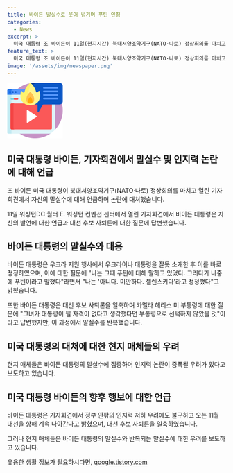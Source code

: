 ```yaml
---
title: 바이든 말실수로 웃어 넘기며 푸틴 인정
categories:
  - News
excerpt: >
  미국 대통령 조 바이든이 11일(현지시간) 북대서양조약기구(NATO·나토) 정상회의를 마치고 단독 기자회견을 열었다. 말실수를 인정하며 웃음짓는 모습을 보였고, 현지 매체들은 이를 통해 그의 인지력 논란이 증폭될 것으로 우려했다. 이에 바이든은 대선 후보 사퇴론을 일축하면서 카멜라 해리스 미 부통령이 대신 대선 후보로 나설 경우 도널드 트럼프 전 대통령을 꺾을 수 있냐는 질문에 그녀가 대통령이 될 자격이 없다고 생각했다면 부통령으로 선택하지 않았을 것이라고 밝혔다.
feature_text: >
  미국 대통령 조 바이든이 11일(현지시간) 북대서양조약기구(NATO·나토) 정상회의를 마치고 단독 기자회견을 열었다. 말실수를 인정하며 웃음짓는 모습을 보였고, 현지 매체들은 이를 통해 그의 인지력 논란이 증폭될 것으로 우려했다. 이에 바이든은 대선 후보 사퇴론을 일축하면서 카멜라 해리스 미 부통령이 대신 대선 후보로 나설 경우 도널드 트럼프 전 대통령을 꺾을 수 있냐는 질문에 그녀가 대통령이 될 자격이 없다고 생각했다면 부통령으로 선택하지 않았을 것이라고 밝혔다.
image: '/assets/img/newspaper.png'
---
```


<p><img src="/assets/img/news.png" alt="rentncar 속보" /></p>

<h2 data-ke-size="size26">미국 대통령 바이든, 기자회견에서 말실수 및 인지력 논란에 대해 언급</h2>

<p data-ke-size="size16">조 바이든 미국 대통령이 북대서양조약기구(NATO·나토) 정상회의를 마치고 열린 기자회견에서 자신의 말실수에 대해 언급하며 논란에 대처했습니다.</p>

<p data-ke-size="size16">11일 워싱턴DC 월터 E. 워싱턴 컨벤션 센터에서 열린 기자회견에서 바이든 대통령은 자신의 발언에 대한 언급과 대선 후보 사퇴론에 대한 질문에 답변했습니다.</p>

<h2 data-ke-size="size26">바이든 대통령의 말실수와 대응</h2>

<p data-ke-size="size16">바이든 대통령은 우크라 지원 행사에서 우크라이나 대통령을 잘못 소개한 후 이를 바로 정정하였으며, 이에 대한 질문에 "나는 그때 푸틴에 대해 말하고 있었다. 그러다가 나중에 푸틴이라고 말했다"라면서 "나는 '아니다. 미안하다. 젤렌스키다'라고 정정했다"고 밝혔습니다.</p>

<p data-ke-size="size16">또한 바이든 대통령은 대선 후보 사퇴론을 일축하며 카멜라 해리스 미 부통령에 대한 질문에 "그녀가 대통령이 될 자격이 없다고 생각했다면 부통령으로 선택하지 않았을 것"이라고 답변했지만, 이 과정에서 말실수를 반복했습니다.</p>

<h2 data-ke-size="size26">미국 대통령의 대처에 대한 현지 매체들의 우려</h2>

<p data-ke-size="size16">현지 매체들은 바이든 대통령의 말실수에 집중하며 인지력 논란이 증폭될 우려가 있다고 보도하고 있습니다.</p>

<h2 data-ke-size="size26">미국 대통령 바이든의 향후 행보에 대한 언급</h2>

<p data-ke-size="size16">바이든 대통령은 기자회견에서 정부 안팎의 인지력 저하 우려에도 불구하고 오는 11월 대선을 향해 계속 나아간다고 밝혔으며, 대선 후보 사퇴론을 일축하였습니다.</p>

<p data-ke-size="size16">그러나 현지 매체들은 바이든 대통령의 말실수와 반복되는 말실수에 대한 우려를 보도하고 있습니다.</p>
유용한 생활 정보가 필요하시다면, <a href="https://qoogle.tistory.com" rel="dofollow">qoogle.tistory.com</a>


